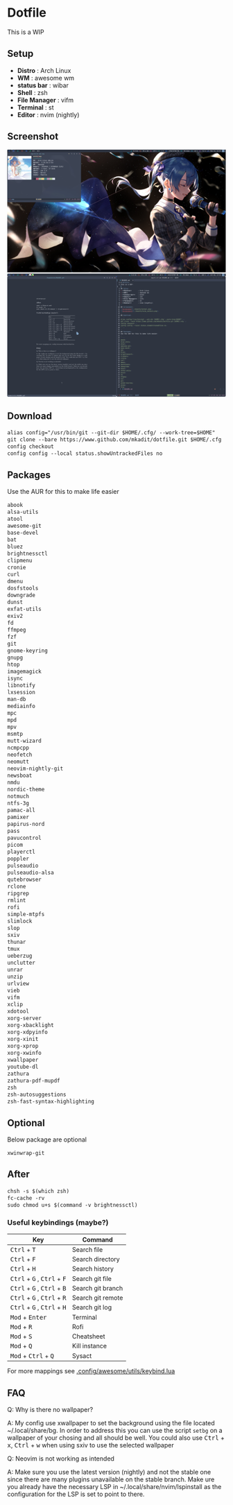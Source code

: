 # Dotfile
This is a WIP

## Setup
* **Distro**       : Arch Linux
* **WM**           : awesome wm
* **status bar**   : wibar
* **Shell**        : zsh
* **File Manager** : vifm
* **Terminal**     : st
* **Editor**       : nvim (nightly)

## Screenshot
![Screenshot](./assets/normal.png)
![Screenshot2](./assets/nvim_zathura.png)

## Download
```
alias config="/usr/bin/git --git-dir $HOME/.cfg/ --work-tree=$HOME"  
git clone --bare https://www.github.com/mkadit/dotfile.git $HOME/.cfg  
config checkout  
config config --local status.showUntrackedFiles no
```

## Packages
Use the AUR for this to make life easier

```
abook
alsa-utils
atool
awesome-git
base-devel
bat
bluez
brightnessctl
clipmenu
cronie
curl
dmenu
dosfstools
downgrade
dunst
exfat-utils
exiv2
fd
ffmpeg
fzf
git
gnome-keyring
gnupg
htop
imagemagick
isync
libnotify
lxsession
man-db
mediainfo
mpc
mpd
mpv
msmtp
mutt-wizard
ncmpcpp
neofetch
neomutt
neovim-nightly-git
newsboat
nmdu
nordic-theme
notmuch
ntfs-3g
pamac-all
pamixer
papirus-nord
pass
pavucontrol
picom
playerctl
poppler
pulseaudio
pulseaudio-alsa
qutebrowser
rclone
ripgrep
rmlint
rofi
simple-mtpfs
slimlock
slop
sxiv
thunar
tmux
ueberzug
unclutter
unrar
unzip
urlview
vieb
vifm
xclip
xdotool
xorg-server
xorg-xbacklight
xorg-xdpyinfo
xorg-xinit
xorg-xprop
xorg-xwinfo
xwallpaper
youtube-dl
zathura
zathura-pdf-mupdf
zsh
zsh-autosuggestions
zsh-fast-syntax-highlighting
```
## Optional
Below package are optional
```
xwinwrap-git
```
## After
```
chsh -s $(which zsh)
fc-cache -rv
sudo chmod u+s $(command -v brightnessctl)
```

### Useful keybindings (maybe?)

| Key                                                             | Command           |
|-----------------------------------------------------------------|-------------------|
| <kbd>Ctrl</kbd> + <kbd>T</kbd>                                  | Search file       |
| <kbd>Ctrl</kbd> + <kbd>F</kbd>                                  | Search directory  |
| <kbd>Ctrl</kbd> + <kbd>H</kbd>                                  | Search history    |
| <kbd>Ctrl</kbd> + <kbd>G</kbd> , <kbd>Ctrl</kbd> + <kbd>F</kbd> | Search git file   |
| <kbd>Ctrl</kbd> + <kbd>G</kbd> , <kbd>Ctrl</kbd> + <kbd>B</kbd> | Search git branch |
| <kbd>Ctrl</kbd> + <kbd>G</kbd> , <kbd>Ctrl</kbd> + <kbd>R</kbd> | Search git remote |
| <kbd>Ctrl</kbd> + <kbd>G</kbd> , <kbd>Ctrl</kbd> + <kbd>H</kbd> | Search git log    |
| <kbd>Mod</kbd> + <kbd>Enter</kbd>                               | Terminal          |
| <kbd>Mod</kbd> + <kbd>R</kbd>                                   | Rofi              |
| <kbd>Mod</kbd> + <kbd>S</kbd>                                   | Cheatsheet        |
| <kbd>Mod</kbd> + <kbd>Q</kbd>                                   | Kill instance     |
| <kbd>Mod</kbd> + <kbd>Ctrl</kbd> + <kbd>Q</kbd>                 | Sysact            |


For more mappings see [.config/awesome/utils/keybind.lua](.config/awesome/utils/keybind.lua)

## FAQ
Q: Why is there no wallpaper?

A: My config use xwallpaper to set the background using the file located  ~/.local/share/bg. In order to address
this you can use the script `setbg` on a wallpaper of your chosing and all should be well. You could also use
<kbd>Ctrl</kbd> + <kbd>x</kbd>, <kbd>Ctrl</kbd> + <kbd>w</kbd> when using sxiv to use the selected wallpaper

Q: Neovim is not working as intended

A: Make sure you use the latest version (nightly) and not the stable one since there are many plugins unavailable on the stable branch. Make ure you already have the necessary LSP in ~/.local/share/nvim/lspinstall as the
configuration for the LSP is set to point to there.

